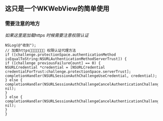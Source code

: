 ## 这只是一个WKWebView的简单使用
### 需要注意的地方

*如果这里是加载https 时候需要注意权限认证*

```- (void)webView:(WKWebView *)webView didReceiveAuthenticationChallenge:(NSURLAuthenticationChallenge *)challenge completionHandler:(void (^)(NSURLSessionAuthChallengeDisposition, NSURLCredential * _Nullable))completionHandler {
NSLog(@"收到");
// 加载https 权限认证代理方法
if ([challenge.protectionSpace.authenticationMethod isEqualToString:NSURLAuthenticationMethodServerTrust]) {
if ([challenge previousFailureCount] == 0) {
NSURLCredential *credential = [NSURLCredential credentialForTrust:challenge.protectionSpace.serverTrust];
completionHandler(NSURLSessionAuthChallengeUseCredential, credential);
} else {
completionHandler(NSURLSessionAuthChallengeCancelAuthenticationChallenge, nil);
}
} else {
completionHandler(NSURLSessionAuthChallengeCancelAuthenticationChallenge, nil);
}
}
